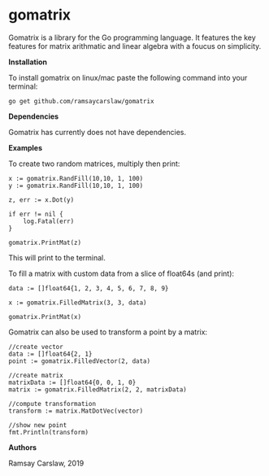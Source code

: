 # gomatrix
Gomatrix is a library for the Go programming language. It features the key features for matrix arithmatic and linear algebra with a foucus on simplicity.

**Installation**

To install gomatrix on linux/mac paste the following command into your terminal:

`go get github.com/ramsaycarslaw/gomatrix`

**Dependencies**

Gomatrix has currently does not have dependencies.

**Examples**

To create two random matrices, multiply then print:

```
x := gomatrix.RandFill(10,10, 1, 100)
y := gomatrix.RandFill(10,10, 1, 100)

z, err := x.Dot(y)

if err != nil {
	log.Fatal(err)
}

gomatrix.PrintMat(z)
```

This will print to the terminal.

To fill a matrix with custom data from a slice of float64s (and print):
```
data := []float64{1, 2, 3, 4, 5, 6, 7, 8, 9}

x := gomatrix.FilledMatrix(3, 3, data)

gomatrix.PrintMat(x)
```

Gomatrix can also be used to transform a point by a matrix:

```
//create vector
data := []float64{2, 1}
point := gomatrix.FilledVector(2, data)

//create matrix
matrixData := []float64{0, 0, 1, 0}
matrix := gomatrix.FilledMatrix(2, 2, matrixData)

//compute transformation
transform := matrix.MatDotVec(vector)

//show new point
fmt.Println(transform)
```

  

**Authors**

Ramsay Carslaw, 2019
